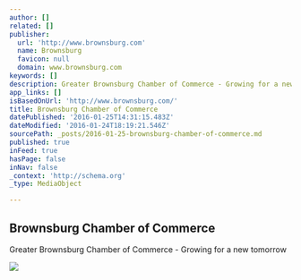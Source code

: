 ```yaml
---
author: []
related: []
publisher:
  url: 'http://www.brownsburg.com'
  name: Brownsburg
  favicon: null
  domain: www.brownsburg.com
keywords: []
description: Greater Brownsburg Chamber of Commerce - Growing for a new tomorrow
app_links: []
isBasedOnUrl: 'http://www.brownsburg.com/'
title: Brownsburg Chamber of Commerce
datePublished: '2016-01-25T14:31:15.483Z'
dateModified: '2016-01-24T18:19:21.546Z'
sourcePath: _posts/2016-01-25-brownsburg-chamber-of-commerce.md
published: true
inFeed: true
hasPage: false
inNav: false
_context: 'http://schema.org'
_type: MediaObject

---
```

<article style=""><h1>Brownsburg Chamber of Commerce</h1><p>Greater Brownsburg Chamber of Commerce - Growing for a new tomorrow</p><img src="http://www.brownsburg.com/external/wcpages/wcmedia/images/Youre-Invited-To-Our-Ribbon-Cutting.jpg" /></article>